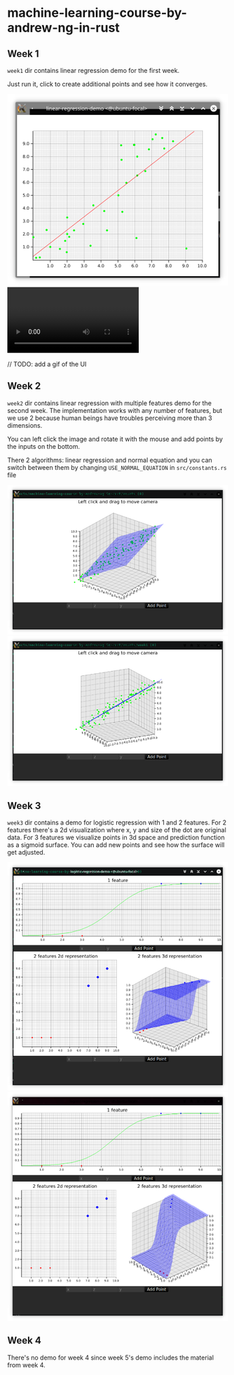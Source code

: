 # machine-learning-course-by-andrew-ng-in-rust

## Week 1

`week1` dir contains linear regression demo for the first week.

Just run it, click to create additional points and see how it converges.

![screenshot of the UI](https://raw.githubusercontent.com/DevAlone/machine-learning-course-by-andrew-ng-in-rust/master/assets/week1/1.png)
![video of the UI](https://raw.githubusercontent.com/DevAlone/machine-learning-course-by-andrew-ng-in-rust/master/assets/week1/2.webm)

// TODO: add a gif of the UI

## Week 2

`week2` dir contains linear regression with multiple features demo for the second week. The implementation works with
any number of features, but we use 2 because human beings have troubles perceiving more than 3 dimensions.

You can left click the image and rotate it with the mouse and add points by the inputs on the bottom.

There 2 algorithms: linear regression and normal equation and you can switch between them by
changing `USE_NORMAL_EQUATION` in `src/constants.rs` file

![screenshot of the UI](https://raw.githubusercontent.com/DevAlone/machine-learning-course-by-andrew-ng-in-rust/master/assets/week2/1.png)
![screenshot of the UI](https://raw.githubusercontent.com/DevAlone/machine-learning-course-by-andrew-ng-in-rust/master/assets/week2/2.png)

## Week 3

`week3` dir contains a demo for logistic regression with 1 and 2 features. For 2 features there's a 2d visualization
where x, y and size of the dot are original data. For 3 features we visualize points in 3d space and prediction function
as a sigmoid surface. You can add new points and see how the surface will get adjusted.

![screenshot of the UI](https://raw.githubusercontent.com/DevAlone/machine-learning-course-by-andrew-ng-in-rust/master/assets/week3/1.png)
![screenshot of the UI](https://raw.githubusercontent.com/DevAlone/machine-learning-course-by-andrew-ng-in-rust/master/assets/week3/2.png)

## Week 4

There's no demo for week 4 since week 5's demo includes the material from week 4.
